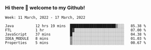 ### Hi there 👋 welcome to my Github! 

<!--START_SECTION:waka-->
```text
Week: 11 March, 2022 - 17 March, 2022

Java          12 hrs 19 mins  █████████████████████▒░░░   85.38 % 
FTL           1 hr            █▓░░░░░░░░░░░░░░░░░░░░░░░   07.00 % 
JavaScript    37 mins         █░░░░░░░░░░░░░░░░░░░░░░░░   04.38 % 
IDEA_MODULE   8 mins          ▒░░░░░░░░░░░░░░░░░░░░░░░░   01.03 % 
Properties    5 mins          ▒░░░░░░░░░░░░░░░░░░░░░░░░   00.67 % 
```
<!--END_SECTION:waka-->
